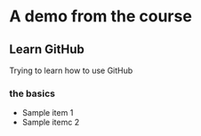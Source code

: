 # A demo from the course

## Learn GitHub
Trying to learn how to use GitHub

### the basics
- Sample item 1
- Sample itemc 2
